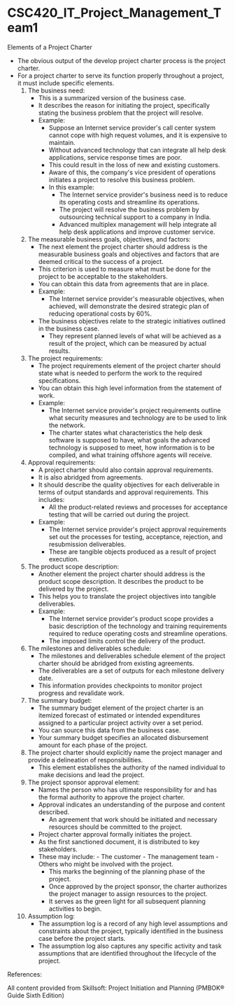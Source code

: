 # CSC420_IT_Project_Management_Team1
Elements of a Project Charter
- The obvious output of the develop project charter process is the project charter. 
- For a project charter to serve its function properly throughout a project, it must include specific elements. 
	1. The business need:
		- This is a summarized version of the business case.
		- It describes the reason for initiating the project, specifically stating the business problem that the project will resolve.
		- Example:
			- Suppose an Internet service provider's call center system cannot cope with high request volumes, and it is expensive to maintain.
			- Without advanced technology that can integrate all help desk applications, service response times are poor. 
			- This could result in the loss of new and existing customers. 
			- Aware of this, the company's vice president of operations initiates a project to resolve this business problem.
			- In this example:
				- The Internet service provider's business need is to reduce its operating costs and streamline its operations. 
				- The project will resolve the business problem by outsourcing technical support to a company in India.
				- Advanced multiplex management will help integrate all help desk applications and improve customer service.
	2. The measurable business goals, objectives, and factors:
		- The next element the project charter should address is the measurable business goals and objectives and factors that are deemed critical to the success of a project. 
		- This criterion is used to measure what must be done for the project to be acceptable to the stakeholders.
		- You can obtain this data from agreements that are in place. 
		- Example:
			- The Internet service provider's measurable objectives, when achieved, will demonstrate the desired strategic plan of reducing operational costs by 60%. 
		- The business objectives relate to the strategic initiatives outlined in the business case.
			- They represent planned levels of what will be achieved as a result of the project, which can be measured by actual results.
	3. The project requirements:
		- The project requirements element of the project charter should state what is needed to perform the work to the required specifications. 
		- You can obtain this high level information from the statement of work. 
		- Example:
			- The Internet service provider's project requirements outline what security measures and technology are to be used to link the network. 
			- The charter states what characteristics the help desk software is supposed to have, what goals the advanced technology is supposed to meet, how information is to be compiled, and what training offshore agents will receive.
	4. Approval requirements:
		- A project charter should also contain approval requirements. 
		- It is also abridged from agreements. 
		- It should describe the quality objectives for each deliverable in terms of output standards and approval requirements. This includes:
			- All the product-related reviews and processes for acceptance testing that will be carried out during the project. 
		- Example:
			- The Internet service provider's project approval requirements set out the processes for testing, acceptance, rejection, and resubmission deliverables. 
			- These are tangible objects produced as a result of project execution.
	5. The product scope description:
		- Another element the project charter should address is the product scope description. It describes the product to be delivered by the project. 
		- This helps you to translate the project objectives into tangible deliverables. 
		- Example:
			- The Internet service provider's product scope provides a basic description of the technology and training requirements required to reduce operating costs and streamline operations. 
			- The imposed limits control the delivery of the product.
	6. The milestones and deliverables schedule:
		- The milestones and deliverables schedule element of the project charter should be abridged from existing agreements. 
		- The deliverables are a set of outputs for each milestone delivery date. 
		- This information provides checkpoints to monitor project progress and revalidate work.
	7. The summary budget:
		- The summary budget element of the project charter is an itemized forecast of estimated or intended expenditures assigned to a particular project activity over a set period. 
		- You can source this data from the business case. 
		- Your summary budget specifies an allocated disbursement amount for each phase of the project.
	8. The project charter should explicitly name the project manager and provide a delineation of responsibilities. 
		- This element establishes the authority of the named individual to make decisions and lead the project. 
	9.  The project sponsor approval element:
		- Names the person who has ultimate responsibility for and has the formal authority to approve the project charter.
		-  Approval indicates an understanding of the purpose and content described. 
			- An agreement that work should be initiated and necessary resources should be committed to the project.
		- Project charter approval formally initiates the project. 
		- As the first sanctioned document, it is distributed to key stakeholders. 
		- These may include:
				- The customer
				- The management team
				- Others who might be involved with the project. 
			- This marks the beginning of the planning phase of the project. 
			- Once approved by the project sponsor, the charter authorizes the project manager to assign resources to the project. 
			- It serves as the green light for all subsequent planning activities to begin.
	10. Assumption log:
		- The assumption log is a record of any high level assumptions and constraints about the project, typically identified in the business case before the project starts. 
		- The assumption log also captures any specific activity and task assumptions that are identified throughout the lifecycle of the project.

References:

All content provided from Skillsoft:
Project Initiation and Planning (PMBOK® Guide Sixth Edition)
